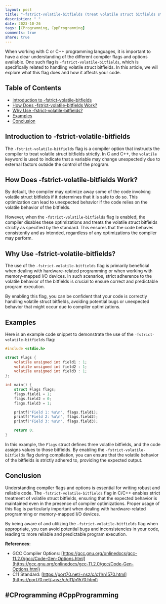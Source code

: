 ```yaml
---
layout: post
title: "-fstrict-volatile-bitfields (treat volatile struct bitfields strictly)"
description: " "
date: 2023-10-26
tags: [CProgramming, CppProgramming]
comments: true
share: true
---
```


When working with C or C++ programming languages, it is important to have a clear understanding of the different compiler flags and options available. One such flag is `-fstrict-volatile-bitfields`, which is specifically related to handling volatile struct bitfields. In this article, we will explore what this flag does and how it affects your code.

## Table of Contents
- [Introduction to -fstrict-volatile-bitfields](#introduction-to--fstrict-volatile-bitfields)
- [How Does -fstrict-volatile-bitfields Work?](#how-does--fstrict-volatile-bitfields-work)
- [Why Use -fstrict-volatile-bitfields?](#why-use--fstrict-volatile-bitfields)
- [Examples](#examples)
- [Conclusion](#conclusion)

## Introduction to -fstrict-volatile-bitfields

The `-fstrict-volatile-bitfields` flag is a compiler option that instructs the compiler to treat volatile struct bitfields strictly. In C and C++, the `volatile` keyword is used to indicate that a variable may change unexpectedly due to external factors outside the control of the program.

## How Does -fstrict-volatile-bitfields Work?

By default, the compiler may optimize away some of the code involving volatile struct bitfields if it determines that it is safe to do so. This optimization can lead to unexpected behavior if the code relies on the volatile behavior of the bitfields. 

However, when the `-fstrict-volatile-bitfields` flag is enabled, the compiler disables these optimizations and treats the volatile struct bitfields strictly as specified by the standard. This ensures that the code behaves consistently and as intended, regardless of any optimizations the compiler may perform.

## Why Use -fstrict-volatile-bitfields?

The use of the `-fstrict-volatile-bitfields` flag is primarily beneficial when dealing with hardware-related programming or when working with memory-mapped I/O devices. In such scenarios, strict adherence to the volatile behavior of the bitfields is crucial to ensure correct and predictable program execution.

By enabling this flag, you can be confident that your code is correctly handling volatile struct bitfields, avoiding potential bugs or unexpected behavior that might occur due to compiler optimizations.

## Examples

Here is an example code snippet to demonstrate the use of the `-fstrict-volatile-bitfields` flag:

```c
#include <stdio.h>

struct Flags {
    volatile unsigned int field1 : 1;
    volatile unsigned int field2 : 1;
    volatile unsigned int field3 : 1;
};

int main() {
    struct Flags flags;
    flags.field1 = 1;
    flags.field2 = 0;
    flags.field3 = 1;

    printf("Field 1: %u\n", flags.field1);
    printf("Field 2: %u\n", flags.field2);
    printf("Field 3: %u\n", flags.field3);

    return 0;
}
```

In this example, the `Flags` struct defines three volatile bitfields, and the code assigns values to those bitfields. By enabling the `-fstrict-volatile-bitfields` flag during compilation, you can ensure that the volatile behavior of the bitfields is strictly adhered to, providing the expected output.

## Conclusion

Understanding compiler flags and options is essential for writing robust and reliable code. The `-fstrict-volatile-bitfields` flag in C/C++ enables strict treatment of volatile struct bitfields, ensuring that the expected behavior is maintained even in the presence of compiler optimizations. Proper usage of this flag is particularly important when dealing with hardware-related programming or memory-mapped I/O devices.

By being aware of and utilizing the `-fstrict-volatile-bitfields` flag when appropriate, you can avoid potential bugs and inconsistencies in your code, leading to more reliable and predictable program execution.

**References:**
- GCC Compiler Options: [https://gcc.gnu.org/onlinedocs/gcc-11.2.0/gcc/Code-Gen-Options.html](https://gcc.gnu.org/onlinedocs/gcc-11.2.0/gcc/Code-Gen-Options.html)
- C11 Standard: [https://port70.net/~nsz/c/c11/n1570.html](https://port70.net/~nsz/c/c11/n1570.html)

## #CProgramming #CppProgramming